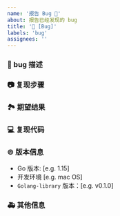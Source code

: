 ```yaml
---
name: '报告 Bug 🐛'
about: 报告已经发现的 bug
title: '🐛 [Bug]'
labels: 'bug'
assignees: ''
---
```


### 🐛 bug 描述

<!--
详细地描述 bug，让大家都能理解
-->

### 📷 复现步骤

<!--
清晰描述复现步骤，让别人也能看到问题
-->

### 🏞 期望结果

<!--
描述你原本期望看到的结果
-->

### 💻 复现代码

<!--
提供可复现的代码，仓库，或线上示例
-->

### © 版本信息

- Go 版本: [e.g. 1.15]
- 开发环境 [e.g. mac OS]
- `Golang-library` 版本：[e.g. v0.1.0]

### 🚑 其他信息

<!--
如截图等其他信息可以贴在这里
-->